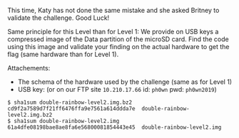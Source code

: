 This time, Katy has not done the same mistake and she asked Britney to
validate the challenge. Good Luck!

Same principle for this Level than for Level 1: We provide on USB keys
a compressed image of the Data partition of the microSD card. Find the
code using this image and validate your finding on the actual hardware
to get the flag (same hardware than for Level 1).

Attachements:
- The schema of the hardware used by the challenge (same as for
Level 1)
- USB key: (or on our FTP site `10.210.17.66` id: `ph0wn` pwd: `ph0wn2019`)
```
$ sha1sum double-rainbow-level2.img.bz2 
cd9f2a7589d7f21ff6476ffa9e7561a614ddda7e  double-rainbow-level2.img.bz2
$ sha1sum double-rainbow-level2.img 
61a4dfe08198bae8ae8fa6e56800081854443e45  double-rainbow-level2.img
```

